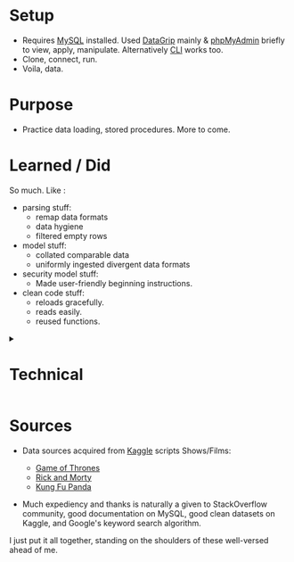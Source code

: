 Setup
====

* Requires [MySQL](https://dev.mysql.com/downloads/mysql/) installed. Used [DataGrip](https://www.jetbrains.com/datagrip/) mainly & [phpMyAdmin](https://www.phpmyadmin.net/) briefly to view, apply, manipulate. Alternatively [CLI](https://dev.mysql.com/doc/mysql-getting-started/en/) works too.
* Clone, connect, run.
* Voila, data.

Purpose
=======

* Practice data loading, stored procedures. More to come.


Learned / Did
=======

So much. Like :

* parsing stuff:
    * remap data formats
    * data hygiene
    * filtered empty rows
* model stuff:
    * collated comparable data
    * uniformly ingested divergent data formats
* security model stuff:
    * Made user-friendly beginning instructions.
* clean code stuff:
    * reloads gracefully.
    * reads easily.
    * reused functions.

<details><summary>

Technical
=====
</summary>

* parsing stuff:
    * remap data formats (with `SET` on user-defined variables `@var_name`)
    * data hygiene (changed encoding due to emdash incompatibility)
    * filtered empty rows (with temporary staging table and `INSERT..SELECT`)
* model stuff:
    * collated comparable data -- by selecting similar data sets, and by homogenizing their id keys, and flattening to per-line statements.
    * uniformly ingested divergent data formats -- by flattening relations for each fixed width lined content, delimited CSV content, and JSON (upcoming).
* security model stuff:
    * commented out `secure_file_priv` at very beginning to help user identify safe path to "upload" files into.
        * (wish for easy-multi-platform script to copy to this location too...)
* clean code stuff:
    * reloads gracefully by dropping prior to creating, by using temporary staging.
    * reads easily by indenting & commenting appropriately.
    * reused functions like `proper_case` for consistent camel case of character names.
</details>



Sources
=======
* Data sources acquired from [Kaggle](https://www.kaggle.com/) scripts Shows/Films:

    * [Game of Thrones](https://www.kaggle.com/albenft/game-of-thrones-script-all-seasons)
    * [Rick and Morty](https://www.kaggle.com/andradaolteanu/rickmorty-scripts)
    * [Kung Fu Panda](https://www.kaggle.com/zusmani/kung-fu-panda)

* Much expediency and thanks is naturally a given to StackOverflow community, good documentation on MySQL, good clean datasets on Kaggle, and Google's keyword search algorithm.

I just put it all together, standing on the shoulders of these well-versed ahead of me.
